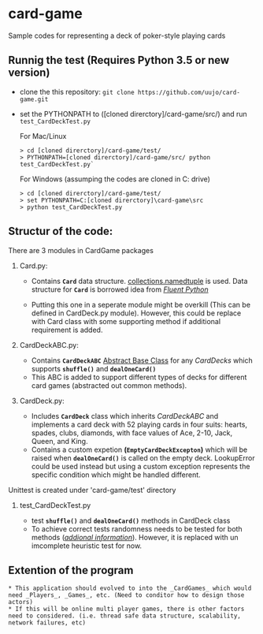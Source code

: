 # card-game
Sample codes for representing a deck of poker-style playing cards

## Runnig the test (Requires Python 3.5 or new version)

* clone the this repository: `git clone https://github.com/uujo/card-game.git`
* set the PYTHONPATH to ([cloned direrctory]/card-game/src/) and run `test_CardDeckTest.py`

  For Mac/Linux
  ```
  > cd [cloned direrctory]/card-game/test/
  > PYTHONPATH=[cloned direrctory]/card-game/src/ python test_CardDeckTest.py`
  ```
  
  For Windows (assumping the codes are cloned in C: drive) 
  ```
  > cd [cloned direrctory]/card-game/test/
  > set PYTHONPATH=C:[cloned direrctory]\card-game\src
  > python test_CardDeckTest.py
  ```
 
## Structur of the code:

There are 3 modules in CardGame packages
 
1. Card.py: 
    
    * Contains **`Card`** data structure. [collections.namedtuple](https://docs.python.org/3/library/collections.html#collections.namedtuple) is used.
      Data structure for **`Card`** is borrowed idea from [_Fluent Python_](https://www.amazon.com/Fluent-Python-Concise-Effective-Programming/dp/1491946008/ref=sr_1_2?hvadid=241675711667&hvdev=c&hvlocphy=9007779&hvnetw=g&hvpos=1t1&hvqmt=e&hvrand=12351625625351566461&hvtargid=kwd-75527750746&keywords=fluent+python&qid=1553104567&s=gateway&sr=8-2&tag=googhydr-20) 
    
    * Putting this one in a seperate module might be overkill (This can be defined in CardDeck.py module). 
      However, this could be replace with Card class with some supporting method if additional requirement is added.
      
2. CardDeckABC.py:

    * Contains **`CardDeckABC`** [Abstract Base Class](https://docs.python.org/3/library/abc.html) for any _CardDecks_ which supports **`shuffle()`** and **`dealOneCard()`**
    * This ABC is added to support different types of decks for different card games (abstracted out common methods).
    
3. CardDeck.py:

    * Includes **`CardDeck`** class which inherits _CardDeckABC_ and implements a card deck with 52 playing cards in four suits: hearts, spades, clubs, diamonds, with face values of Ace,
2-10, Jack, Queen, and King.
    * Contains a custom expetion **(`EmptyCardDeckExcepton`)** which will be raised when **`dealOneCard()`** is called on the empty deck. 
      LookupError could be used instead but using a custom exception represents the specific condition which might be handled different. 

    
Unittest is created under 'card-game/test' directory  

1. test_CardDeckTest.py
    
    * test **`shuffle()`** and **`dealOneCard()`** methods in CardDeck class
    * To achieve correct tests randomness needs to be tested for both methods (_[addional information](https://www.random.org/analysis/)_).
      However, it is replaced with un imcomplete heuristic test for now.
      
 ## Extention of the program
   
    * This application should evolved to into the _CardGames_ which would need _Players_, _Games_, etc. (Need to conditor how to design those actors)
    * If this will be online multi player games, there is other factors need to considered. (i.e. thread safe data structure, scalability, network failures, etc)
